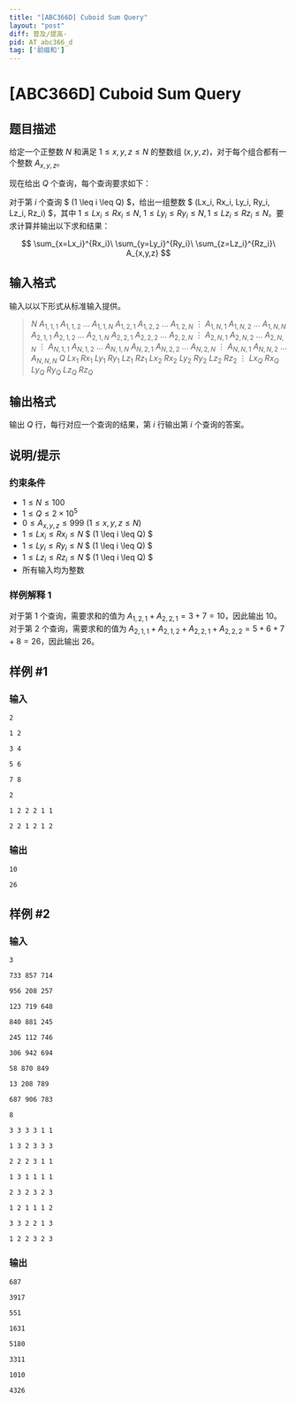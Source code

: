 ```yaml
---
title: "[ABC366D] Cuboid Sum Query"
layout: "post"
diff: 普及/提高-
pid: AT_abc366_d
tag: ['前缀和']
---
```


# [ABC366D] Cuboid Sum Query

## 题目描述

给定一个正整数 $N$ 和满足 $1 \leq x, y, z \leq N$ 的整数组 $(x, y, z)$，对于每个组合都有一个整数 $A_{x, y, z}$。

现在给出 $Q$ 个查询，每个查询要求如下：

对于第 $i$ 个查询 $ (1 \leq i \leq Q) $，给出一组整数 $ (Lx_i, Rx_i, Ly_i, Ry_i, Lz_i, Rz_i) $，其中 $1 \leq Lx_i \leq Rx_i \leq N,\ 1 \leq Ly_i \leq Ry_i \leq N, 1 \leq Lz_i \leq Rz_i \leq N$。要求计算并输出以下求和结果：

$$
\sum_{x=Lx_i}^{Rx_i}\ \sum_{y=Ly_i}^{Ry_i}\ \sum_{z=Lz_i}^{Rz_i}\ A_{x,y,z}
$$

## 输入格式

输入以以下形式从标准输入提供。

> $N$ $A_{1,1,1}$ $A_{1,1,2}$ $\ldots$ $A_{1,1,N}$ $A_{1,2,1}$ $A_{1,2,2}$ $\ldots$ $A_{1,2,N}$ $\vdots$ $A_{1,N,1}$ $A_{1,N,2}$ $\ldots$ $A_{1,N,N}$ $A_{2,1,1}$ $A_{2,1,2}$ $\ldots$ $A_{2,1,N}$ $A_{2,2,1}$ $A_{2,2,2}$ $\ldots$ $A_{2,2,N}$ $\vdots$ $A_{2,N,1}$ $A_{2,N,2}$ $\ldots$ $A_{2,N,N}$ $\vdots$ $A_{N,1,1}$ $A_{N,1,2}$ $\ldots$ $A_{N,1,N}$ $A_{N,2,1}$ $A_{N,2,2}$ $\ldots$ $A_{N,2,N}$ $\vdots$ $A_{N,N,1}$ $A_{N,N,2}$ $\ldots$ $A_{N,N,N}$ $Q$ $Lx_1$ $Rx_1$ $Ly_1$ $Ry_1$ $Lz_1$ $Rz_1$ $Lx_2$ $Rx_2$ $Ly_2$ $Ry_2$ $Lz_2$ $Rz_2$ $\vdots$ $Lx_Q$ $Rx_Q$ $Ly_Q$ $Ry_Q$ $Lz_Q$ $Rz_Q$

## 输出格式

输出 $Q$ 行，每行对应一个查询的结果，第 $i$ 行输出第 $i$ 个查询的答案。

## 说明/提示

### 约束条件

- $1 \leq N \leq 100$
- $1 \leq Q \leq 2 \times 10^{5}$
- $0 \leq A_{x,y,z} \leq 999\ (1 \leq x, y, z \leq N)$
- $1 \leq Lx_i \leq Rx_i \leq N$ $ (1 \leq i \leq Q) $
- $1 \leq Ly_i \leq Ry_i \leq N$ $ (1 \leq i \leq Q) $
- $1 \leq Lz_i \leq Rz_i \leq N$ $ (1 \leq i \leq Q) $
- 所有输入均为整数

### 样例解释 1

对于第 $1$ 个查询，需要求和的值为 $A_{1,2,1} + A_{2,2,1} = 3 + 7 = 10$，因此输出 $10$。对于第 $2$ 个查询，需要求和的值为 $A_{2,1,1} + A_{2,1,2} + A_{2,2,1} + A_{2,2,2} = 5 + 6 + 7 + 8 = 26$，因此输出 $26$。

## 样例 #1

### 输入

```
2
1 2
3 4
5 6
7 8
2
1 2 2 2 1 1
2 2 1 2 1 2
```

### 输出

```
10
26
```

## 样例 #2

### 输入

```
3
733 857 714
956 208 257
123 719 648
840 881 245
245 112 746
306 942 694
58 870 849
13 208 789
687 906 783
8
3 3 3 3 1 1
1 3 2 3 3 3
2 2 2 3 1 1
1 3 1 1 1 1
2 3 2 3 2 3
1 2 1 1 1 2
3 3 2 2 1 3
1 2 2 3 2 3
```

### 输出

```
687
3917
551
1631
5180
3311
1010
4326
```

